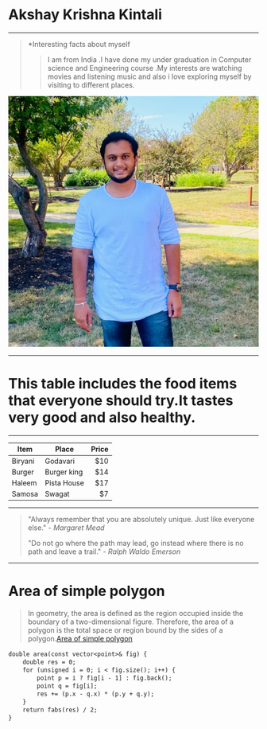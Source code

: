 # Akshay Krishna Kintali
---
>*Interesting facts about myself
>>I am from India .I have done my under graduation in Computer science and Engineering course .My interests are  watching movies and listening music and also i love exploring myself by visiting to different places.

![Mypicture](akshaykrishnaa.jpg)

---

# This table includes the food items that everyone should try.It tastes very good and also healthy.
---
| Item | Place | Price |
| ---| ---| ---: |
| Biryani | Godavari | $10 |
| Burger | Burger king | $14 |
| Haleem |  Pista House | $17 |
| Samosa | Swagat | $7 |

---

>"Always remember that you are absolutely unique. Just like everyone else." - *Margaret Mead*
>
>"Do not go where the path may lead, go instead where there is no path and leave a trail." - *Ralph Waldo Emerson*

---

# Area of simple polygon

>In geometry, the area is defined as the region occupied inside the boundary of a two-dimensional figure. Therefore, the area of a polygon is the total space or region bound by the sides of a polygon.[Area of simple polygon](https://www.storyofmathematics.com/area-of-polygon)

```
double area(const vector<point>& fig) {
    double res = 0;
    for (unsigned i = 0; i < fig.size(); i++) {
        point p = i ? fig[i - 1] : fig.back();
        point q = fig[i];
        res += (p.x - q.x) * (p.y + q.y);
    }
    return fabs(res) / 2;
}

```














